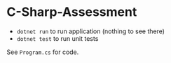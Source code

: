 # C-Sharp-Assessment

- `dotnet run` to run application (nothing to see there)
- `dotnet test` to run unit tests


See `Program.cs` for code. 